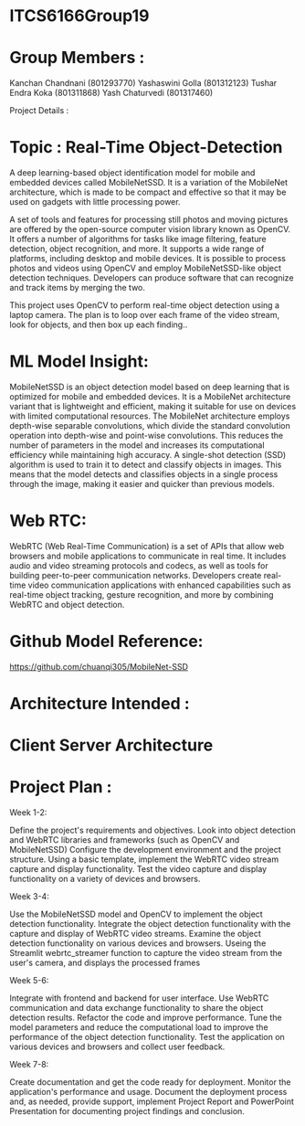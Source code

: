 # ITCS6166Group19

# Group Members : 

Kanchan Chandnani (801293770)
Yashaswini Golla (801312123)
Tushar Endra Koka (801311868)
Yash Chaturvedi (801317460)


Project Details : 
 # Topic : Real-Time Object-Detection

A deep learning-based object identification model for mobile and embedded devices called MobileNetSSD. It is a variation of the MobileNet architecture, which is made to be compact and effective so that it may be used on gadgets with little processing power.

A set of tools and features for processing still photos and moving pictures are offered by the open-source computer vision library known as OpenCV. It offers a number of algorithms for tasks like image filtering, feature detection, object recognition, and more. It supports a wide range of platforms, including desktop and mobile devices. It is possible to process photos and videos using OpenCV and employ MobileNetSSD-like object detection techniques. Developers can produce software that can recognize and track items by merging the two.

This project uses OpenCV to perform real-time object detection using a laptop camera. The plan is to loop over each frame of the video stream, look for objects, and then box up each finding..

# ML Model Insight:
MobileNetSSD is an object detection model based on deep learning that is optimized for mobile and embedded devices. It is a MobileNet architecture variant that is lightweight and efficient, making it suitable for use on devices with limited computational resources.
The MobileNet architecture employs depth-wise separable convolutions, which divide the standard convolution operation into depth-wise and point-wise convolutions. This reduces the number of parameters in the model and increases its computational efficiency while maintaining high accuracy. A single-shot detection (SSD) algorithm is used to train it to detect and classify objects in images. This means that the model detects and classifies objects in a single process through the image, making it easier and quicker than previous models.

# Web RTC:
WebRTC (Web Real-Time Communication) is a set of APIs that allow web browsers and mobile applications to communicate in real time. It includes audio and video streaming protocols and codecs, as well as tools for building peer-to-peer communication networks. Developers create real-time video communication applications with enhanced capabilities such as real-time object tracking, gesture recognition, and more by combining WebRTC and object detection.


# Github Model Reference:
https://github.com/chuanqi305/MobileNet-SSD

# Architecture Intended : 

# Client Server Architecture

# Project Plan : 

Week 1-2:

Define the project's requirements and objectives.
Look into object detection and WebRTC libraries and frameworks (such as OpenCV and MobileNetSSD)
Configure the development environment and the project structure.
Using a basic template, implement the WebRTC video stream capture and display functionality.
Test the video capture and display functionality on a variety of devices and browsers.

Week 3-4:

Use the MobileNetSSD model and OpenCV to implement the object detection functionality.
Integrate the object detection functionality with the capture and display of WebRTC video streams.
Examine the object detection functionality on various devices and browsers.
Useing the Streamlit webrtc_streamer function to capture the video stream from the user's camera, and displays the processed frames

Week 5-6:

Integrate with frontend and backend for user interface.
Use WebRTC communication and data exchange functionality to share the object detection results.
Refactor the code and improve performance.
Tune the model parameters and reduce the computational load to improve the performance of the object detection functionality.
Test the application on various devices and browsers and collect user feedback.

Week 7-8:

Create documentation and get the code ready for deployment.
Monitor the application's performance and usage.
Document the deployment process and, as needed, provide support, implement Project Report and PowerPoint Presentation for documenting project findings and conclusion.










